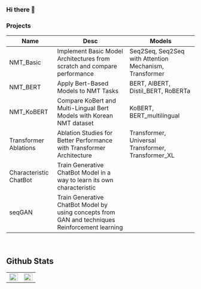 ### Hi there 👋

<!--
**moon23k/moon23k** is a ✨ _special_ ✨ repository because its `README.md` (this file) appears on your GitHub profile.

Here are some ideas to get you started:

- 🔭 I’m currently working on ...
- 🌱 I’m currently learning ...
- 👯 I’m looking to collaborate on ...
- 🤔 I’m looking for help with ...
- 💬 Ask me about ...
- 📫 How to reach me: ...
- 😄 Pronouns: ...
- ⚡ Fun fact: ...
-->







### Projects
| Name | Desc | Models |
|------|------|--------|
| NMT_Basic | Implement Basic Model Architectures from scratch and compare performance  | Seq2Seq, Seq2Seq with Attention Mechanism, Transformer  |
| NMT_BERT | Apply Bert-Based Models to NMT Tasks | BERT, AlBERT, Distil_BERT, RoBERTa  |
| NMT_KoBERT | Compare KoBert and Multi-Lingual Bert Models with Korean NMT dataset | KoBERT, BERT_multilingual  |
| Transformer Ablations | Ablation Studies for Better Performance with Transformer Architecture | Transformer, Universal Transformer, Transformer_XL |
| Characteristic ChatBot | Train Generative ChatBot Model in a way to learn its own characteristic |  |
| seqGAN | Train Generative ChatBot Model by using concepts from GAN and techniques Reinforcement learning |  |


<br>

## Github Stats  
<table><tr><td valign="top" width="50%">

<img src="https://github-readme-stats.vercel.app/api?username=moon23k&show_icons=true&count_private=true&hide_border=true" align="left" style="width: 100%" />

</td><td valign="top" width="50%">
  
<img src="https://github-readme-stats.vercel.app/api/top-langs/?username=moon23k&hide_border=true&layout=compact" align="left" style="width: 100%" />

</td></tr></table>  
